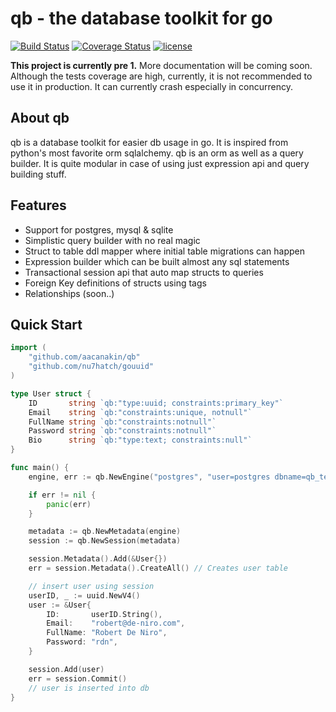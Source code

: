 # qb - the database toolkit for go
[![Build Status](https://travis-ci.org/aacanakin/qb.svg?branch=master)](https://travis-ci.org/aacanakin/qb) [![Coverage Status](https://coveralls.io/repos/aacanakin/qb/badge.svg?branch=master&service=github)](https://coveralls.io/github/aacanakin/qb?branch=master) [![license](http://img.shields.io/badge/license-MIT-red.svg?style=flat)](https://raw.githubusercontent.com/aacanakin/qb/master/LICENSE)

**This project is currently pre 1.**
More documentation will be coming soon.
Although the tests coverage are high, currently, it is not recommended to use it in production. It can currently crash especially in concurrency.

About qb
--------
qb is a database toolkit for easier db usage in go. It is inspired from python's most favorite orm sqlalchemy. qb is an orm as well as a query builder. It is quite modular in case of using just expression api and query building stuff.

Features
--------
- Support for postgres, mysql & sqlite
- Simplistic query builder with no real magic
- Struct to table ddl mapper where initial table migrations can happen
- Expression builder which can be built almost any sql statements
- Transactional session api that auto map structs to queries
- Foreign Key definitions of structs using tags
- Relationships (soon..)

Quick Start
-----------
```go
import (
    "github.com/aacanakin/qb"
    "github.com/nu7hatch/gouuid"
)

type User struct {
	ID       string `qb:"type:uuid; constraints:primary_key"`
	Email    string `qb:"constraints:unique, notnull"`
	FullName string `qb:"constraints:notnull"`
	Password string `qb:"constraints:notnull"`
	Bio      string `qb:"type:text; constraints:null"`
}

func main() {
    engine, err := qb.NewEngine("postgres", "user=postgres dbname=qb_test sslmode=disable")

    if err != nil {
        panic(err)
    }

    metadata := qb.NewMetadata(engine)
    session := qb.NewSession(metadata)

    session.Metadata().Add(&User{})
    err = session.Metadata().CreateAll() // Creates user table

    // insert user using session
    userID, _ := uuid.NewV4()
	user := &User{
		ID:       userID.String(),
		Email:    "robert@de-niro.com",
		FullName: "Robert De Niro",
		Password: "rdn",
	}

    session.Add(user)
    err = session.Commit()
    // user is inserted into db
}
```